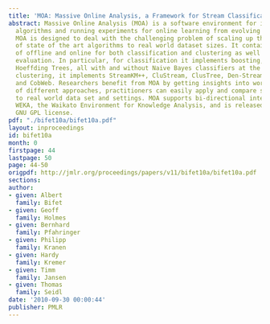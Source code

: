 ```yaml
---
title: 'MOA: Massive Online Analysis, a Framework for Stream Classification and Clustering'
abstract: Massive Online Analysis (MOA) is a software environment for implementing
  algorithms and running experiments for online learning from evolving data streams.
  MOA is designed to deal with the challenging problem of scaling up the implementation
  of state of the art algorithms to real world dataset sizes. It contains collection
  of offline and online for both classification and clustering as well as tools for
  evaluation. In particular, for classification it implements boosting, bagging, and
  Hoeffding Trees, all with and without Naive Bayes classifiers at the leaves. For
  clustering, it implements StreamKM++, CluStream, ClusTree, Den-Stream, D-Stream
  and CobWeb. Researchers benefit from MOA by getting insights into workings and problems
  of different approaches, practitioners can easily apply and compare several algorithms
  to real world data set and settings. MOA supports bi-directional interaction with
  WEKA, the Waikato Environment for Knowledge Analysis, and is released under the
  GNU GPL license.
pdf: "./bifet10a/bifet10a.pdf"
layout: inproceedings
id: bifet10a
month: 0
firstpage: 44
lastpage: 50
page: 44-50
origpdf: http://jmlr.org/proceedings/papers/v11/bifet10a/bifet10a.pdf
sections: 
author:
- given: Albert
  family: Bifet
- given: Geoff
  family: Holmes
- given: Bernhard
  family: Pfahringer
- given: Philipp
  family: Kranen
- given: Hardy
  family: Kremer
- given: Timm
  family: Jansen
- given: Thomas
  family: Seidl
date: '2010-09-30 00:00:44'
publisher: PMLR
---
```

